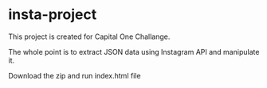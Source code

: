 # insta-project

This project is created for Capital One Challange.

The whole point is to extract JSON data using Instagram API and manipulate it.

Download the zip and run index.html file
